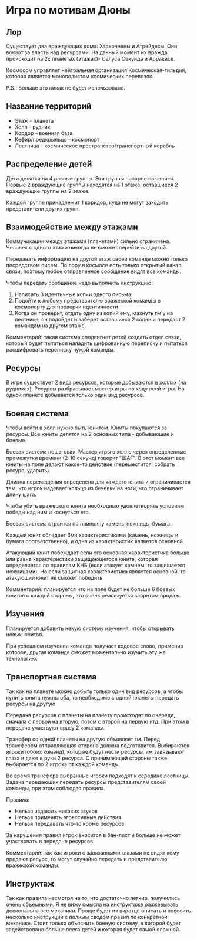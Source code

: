 # Игра по мотивам Дюны

## Лор
Существует два враждующих дома: Харконнены и Атрейдесы. Они воюют за власть над ресурсами. 
На данный момент их вражда происходит на 2х планетах (этажах)- Салуса Секунда и Арракисе.

Космосом управляет нейтральная организация Космическая-гильдия, которая является монополистом космических перевозок.

P.S.: Больше это никак не будет использовано.

## Название территорий
* Этаж - планета
* Холл - рудник
* Кордор - военная база
* Кефир/предкрыльцо - космопорт
* Лестница - космическое пространство/транспортный корабль

## Распределение детей
Дети делятся на 4 равные группы. Эти группы попарно союзники.
Первые 2 враждующие группы находятся на 1 этаже, оставшиеся 2 враждующие группы на 2 этаже.

Каждой группе принадлежит 1 коридор, куда не могут заходить представители других групп.

## Взаимодействие между этажами
Коммуникации между этажами (планетами) сильно ограничена.
Человек с одного этажа никогда не сможет перейти на другой. 

Передавать информацию на другой этаж своей команде можно только посредством писем.
По лору в космосе есть только открытый канал связи, поэтому любое отправленное сообщение видят все команды.

Чтобы передать сообщение надо выполнить инструкцию:
1. Написать 3 идентичные копии одного письма
2. Подойти к любому представителю вражеской команды в космопорту для проверки идентичности
3. Когда он проверит, отдать одну из копий ему, махнуть гм'у на лестнице, он подойдет и заберет оставшиеся 2 копии и передаст 2 командам на другом этаже.

Комментарий: такая система сподвигнет детей создать отдел связи, который будет пытаться наладить шифрованную переписку и пытаться расшифровать переписку чужой команды.

## Ресурсы
В игре существует 2 вида ресурсов, которые добываются в холлах (на рудниках).
Ресурсы разбрасывает мастер игры по ходу всей игры.
На одной планете добывается только один вид ресурсов.

## Боевая система
Чтобы войти в холл нужно быть юнитом. Юниты покупаются за ресурсы.
Все юниты делятся на 2 основных типа - добывающие и боевые.

Боевая система пошаговая. Мастер игры в холле через определенные промежутки времени (2-10 секунд) говорит "ШАГ".
В этот момент все юниты на поле делают какое-то действие (переместится, собрать ресурс, ударить).

Длинна перемещения определена для каждого юнита и ограничивается тем, что игрок надевает кольцо из бечевки на ноги, что ограничивает длину шага.

Чтобы убить вражеского юнита необходимо удовлетворять условиям победы над ним и коснуться его.

Боевая система строится по принципу камень-ножницы-бумага.

Каждый юнит обладает 3мя характеристиками (камень, ножницы и бумага соответственно), и одна из характеристик является основной.

Атакующий юнит побеждает если его основная характеристика больше или равна характеристики защищающегося юнита, которая определяется по правилам КНБ
(если атакует камнем, то защищается ножницами).
Но если защитная характеристика является основной, то атакующий юнит не сможет победить.

Комментарий: планируется что на поле будет не больше 6 боевых юнитов с каждой стороны, это очень реализуется запретом продаж.

## Изучения
Планируется добавить некую систему изучения, чтобы открывать новых юнитов.

При успешном изучении команда получает кодовое слово, применив которое, другая команда сможет моментально изучить эту же технологию.

## Транспортная система
Так как на планете можно добыть только один вид ресурсов, а чтобы купить юнита нужны оба, то необходимо с одной планеты передать ресурсы на другую.

Передача ресурсов с планеты на планету происходят по очереди, сначала с первой на вторую, потом с второй на первую итд.
При этом в передаче участвуют сразу 2 команды.

Трансфер со одной планеты на другую объявляет гм. Перед трансфером отправляющая сторона должна подготовится.
Выбираются игроки (обоих команд), которые будут нести ресурсы, им завязывают глаза и дают в руки 2 ресурса.
С принимающей стороны также выбирается по 2 игрока от каждой команды.

Во время трансфера выбранные игроки подходят к середине лестницы.
Задача передающих передать ресурсы представителям своей команды, при этом соблюдая правила.

Правила:
* Нельзя издавать никаких звуков
* Нельзя применять агрессивные действия
* Нельзя передавать что-то кроме ресурсов

За нарушения правил игрок вносится в бан-лист и больше не может участвовать в передаче ресурсов.

Комментарий: так как игроки с завязанными глазами не видят кому предают ресурс, то могут случайно передать и представителю вражеской команды.

## Инструктаж
Так как правила несмотря на то, что достаточно легкие, получились очень объемными.
Я не вижу смысла на инструктаже разжевывать доскональна все механики. Проще будет их вкратце описать и повесить несколько инструкций с полным сводом правил по конкретной механике.
Стоит только объяснить боевую систему, в которой будет задействовано больше всего детей и которая будет самой сложной.
